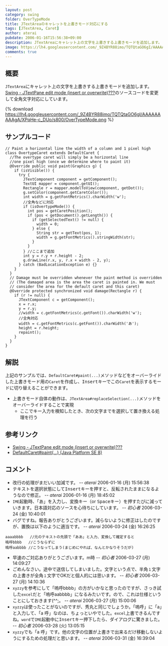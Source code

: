 ```yaml
---
layout: post
category: swing
folder: OverTypeMode
title: JTextAreaのキャレットを上書きモード対応にする
tags: [JTextArea, Caret]
author: aterai
pubdate: 2006-01-16T15:56:38+09:00
description: JTextAreaにキャレット上の文字を上書きする上書きモードを追加します。
image: https://lh4.googleusercontent.com/_9Z4BYR88imo/TQTQtaGO6gI/AAAAAAAAAgA/XPqHe-c_DUo/s800/OverTypeMode.png
comments: true
---
```

## 概要
`JTextArea`にキャレット上の文字を上書きする上書きモードを追加します。[Swing - JTextPane edit mode (insert or overwrite)???](https://community.oracle.com/forums/thread.jspa?threadID=1383467)のソースコードを変更して全角文字対応にしています。

{% download https://lh4.googleusercontent.com/_9Z4BYR88imo/TQTQtaGO6gI/AAAAAAAAAgA/XPqHe-c_DUo/s800/OverTypeMode.png %}

## サンプルコード
<pre class="prettyprint"><code>// Paint a horizontal line the width of a column and 1 pixel high
class OvertypeCaret extends DefaultCaret {
  //The overtype caret will simply be a horizontal line
  //one pixel high (once we determine where to paint it)
  @Override public void paint(Graphics g) {
    if (isVisible()) {
      try {
        JTextComponent component = getComponent();
        TextUI mapper = component.getUI();
        Rectangle r = mapper.modelToView(component, getDot());
        g.setColor(component.getCaretColor());
        int width = g.getFontMetrics().charWidth('w');
        //全角などに対応
        if (isOvertypeMode()) {
          int pos = getCaretPosition();
          if (pos &lt; getDocument().getLength()) {
            if (getSelectedText() != null) {
              width = 0;
            } else {
              String str = getText(pos, 1);
              width = g.getFontMetrics().stringWidth(str);
            }
          }
        } //ここまで追加
        int y = r.y + r.height - 2;
        g.drawLine(r.x, y, r.x + width - 2, y);
      } catch (BadLocationException e) {}
    }
  }
  // Damage must be overridden whenever the paint method is overridden
  // (The damaged area is the area the caret is painted in. We must
  // consider the area for the default caret and this caret)
  @Override protected synchronized void damage(Rectangle r) {
    if (r != null) {
      JTextComponent c = getComponent();
      x = r.x;
      y = r.y;
      //width = c.getFontMetrics(c.getFont()).charWidth('w');
      //全角対応
      width = c.getFontMetrics(c.getFont()).charWidth('あ');
      height = r.height;
      repaint();
    }
  }
}
</code></pre>

## 解説
上記のサンプルでは、`DefaultCaret#paint(...)`メソッドなどをオーバーライドした上書きモード用の`Caret`を作成し、<kbd>Insert</kbd>キーでこの`Caret`を表示するモードに切り替えることができます。

- 上書きモード自体の動作は、`JTextArea#replaceSelection(...)`メソッドをオーバーライドすることで実現
    - ここでキー入力を検知したとき、次の文字までを選択して置き換える処理を行う

<!-- dummy comment line for breaking list -->

## 参考リンク
- [Swing - JTextPane edit mode (insert or overwrite)???](https://community.oracle.com/forums/thread.jspa?threadID=1383467)
- [DefaultCaret#paint(...) (Java Platform SE 8)](https://docs.oracle.com/javase/jp/8/docs/api/javax/swing/text/DefaultCaret.html#paint-java.awt.Graphics-)

<!-- dummy comment line for breaking list -->

## コメント
- 改行の処理がまだいい加減です。 -- *aterai* 2006-01-16 (月) 15:56:38
- テキストを選択状態にして<kbd>Insert</kbd>キーを押すと、反転されたままになるようなので修正。 -- *aterai* 2006-01-16 (月) 18:45:02
- `IME`起動時、「あ」を入力し、<kbd>変換</kbd>キー（or <kbd>Space</kbd>キー）を押すたびに減っていきます。日本語対応のソースを心待ちにしています。 -- *初心者* 2006-03-24 (金) 10:40:01
- バグですね。報告ありがとうございます。減らないように修正はしたのですが、置換は以下のように適当です。 -- *aterai* 2006-03-24 (金) 16:26:25

<!-- dummy comment line for breaking list -->

	aaaabbbb   //元のテキストの先頭で「ああ」と入力、変換して確定すると
	嗚呼bbbb   //こうならずに
	嗚呼aabbbb //こうなってしまう(まじめにやれば、なんとかなりそうだが)

- 早速のご対応ありがとうございます。m時 -- *初心者* 2006-03-27 (月) 14:09:27
- ごめんなさい。途中で送信してしまいました。文字という点で、半角`１`文字の上書きが全角`１`文字でOKだと個人的には思います。 -- *初心者* 2006-03-27 (月) 14:10:36
- `xyzzy`を参考にして「嗚呼bbbb」の方がいかなと思ったのですが、さっき試した`excel`だと「嗚呼aabbbb」になるみたいです。ので、これは仕様ということにしておきます(^^;。 -- *aterai* 2006-03-27 (月) 15:00:06
- `xyzzy`は使ったことがないのですが、秀丸と同じでしょうか。「嗚呼」に「a」と入力して、「a 呼」なのは、ちょっといやでした。`excel`上書できるんですね。`word`で`IME`起動中に<kbd>Insert</kbd>キー押下したら、ダイアログに驚きました。 -- *初心者* 2006-03-28 (火) 13:05:15
- `xyzzy`でも「a 呼」です。他の文字の位置が上書きで出来るだけ移動しないようにするための処理だと思います。 -- *aterai* 2006-03-31 (金) 16:39:04

<!-- dummy comment line for breaking list -->
